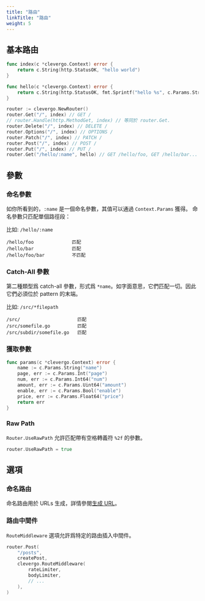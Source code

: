 ```yaml
---
title: "路由"
linkTitle: "路由"
weight: 5
---
```


## 基本路由

```go
func index(c *clevergo.Context) error {
    return c.String(http.StatusOK, "hello world")
}

func hello(c *clevergo.Context) error {
	return c.String(http.StatusOK, fmt.Sprintf("hello %s", c.Params.String("name")))
}

router := clevergo.NewRouter()
router.Get("/", index) // GET /
// router.Handle(http.MethodGet, index) // 等同於 router.Get.
router.Delete("/", index) // DELETE /
router.Options("/", index) // OPTIONS /
router.Patch("/", index) // PATCH /
router.Post("/", index) // POST /
router.Put("/", index) // PUT /
router.Get("/hello/:name", hello) // GET /hello/foo, GET /hello/bar...
```

## 參數

### 命名參數

如你所看到的，`:name` 是一個命名參數，其值可以通過 `Context.Params` 獲得。
命名參數只匹配單個路徑段：

比如: `/hello/:name`

```text
/hello/foo              匹配
/hello/bar              匹配
/hello/foo/bar          不匹配
```

### Catch-All 參數

第二種類型爲 catch-all 參數，形式爲 `*name`。如字面意思，它們匹配一切。因此它們必須位於 pattern 的末端。

比如: `/src/*filepath`

```text
/src/                     匹配
/src/somefile.go          匹配
/src/subdir/somefile.go   匹配
```

### 獲取參數

```go
func params(c *clevergo.Context) error {
	name := c.Params.String("name")
	page, err := c.Params.Int("page")
	num, err := c.Params.Int64("num")
	amount, err := c.Params.Uint64("amount")
	enable, err := c.Params.Bool("enable")
	price, err := c.Params.Float64("price")
	return err
}
```

### Raw Path

`Router.UseRawPath` 允許匹配帶有空格轉義符 `%2f` 的參數。	

```go	
router.UseRawPath = true	
```

## 選項

### 命名路由

命名路由用於 URLs 生成，詳情參閱[生成 URL](/zh-hant/docs/routing/url-generation)。

### 路由中間件

`RouteMiddleware` 選項允許爲特定的路由插入中間件。

```go
router.Post(
    "/posts",
    createPost,
    clevergo.RouteMiddleware(
        rateLimiter,
        bodyLimiter,
        // ...
    ),
)
```
